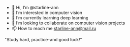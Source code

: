 - 👋 Hi, I’m @starline-ann
- 👀 I’m interested in computer vision
- 🌱 I’m currently learning deep learning
- 💞️ I’m looking to collaborate on computer vision projects
- 📫 How to reach me starline-ann@mail.ru

"Study hard, practice-and good luck!"

<!---
starline-ann/starline-ann is a ✨ special ✨ repository because its `README.md` (this file) appears on your GitHub profile.
You can click the Preview link to take a look at your changes.
--->
